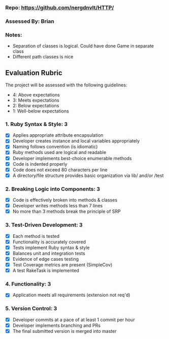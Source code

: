 ### Repo: https://github.com/nergdnvlt/HTTP/

### Assessed By: Brian

### Notes:

* Separation of classes is logical. Could have done Game in separate class
* Different path classes is nice

## Evaluation Rubric

The project will be assessed with the following guidelines:

* 4: Above expectations
* 3: Meets expectations
* 2: Below expectations
* 1: Well-below expectations

### 1. Ruby Syntax & Style: 3

- [x] Applies appropriate attribute encapsulation  
- [x] Developer creates instance and local variables appropriately
- [x] Naming follows convention (is idiomatic)
- [x] Ruby methods used are logical and readable  
- [x] Developer implements best-choice enumerable methods
- [x] Code is indented properly
- [x] Code does not exceed 80 characters per line
- [x] A directory/file structure provides basic organization via lib/ and/or /test

### 2. Breaking Logic into Components: 3

- [x] Code is effectively broken into methods & classes
- [x] Developer writes methods less than 7 lines
- [x] No more than 3 methods break the principle of SRP

### 3. Test-Driven Development: 3

- [x] Each method is tested  
- [x] Functionality is accurately covered
- [x] Tests implement Ruby syntax & style   
- [x] Balances unit and integration tests
- [x] Evidence of edge cases testing
- [x] Test Coverage metrics are present (SimpleCov)
- [x] A test RakeTask is implemented

### 4. Functionality: 3

- [x] Application meets all requirements (extension not req'd)

### 5. Version Control: 3

- [x] Developer commits at a pace of at least 1 commit per hour
- [x] Developer implements branching and PRs
- [x] The final submitted version is merged into master
